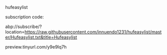 hufeasylist

subscription code:

abp://subscribe/?location=https://raw.githubusercontent.com/innuendo1231/hufeasylist/master/Hufeasylist.txt&title=Hufeasylist

preview.tinyurl.com/y9e9lq7h
